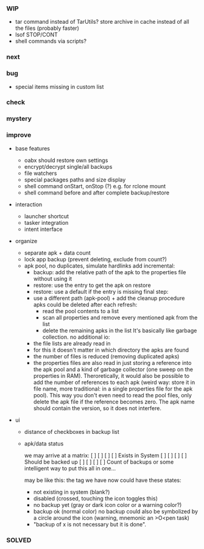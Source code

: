 
### WIP
* tar command instead of TarUtils? store archive in cache instead of all the files (probably faster)
* lsof STOP/CONT
* shell commands via scripts?

### next

### bug

* special items missing in custom list

### check

### mystery

### improve

* base features
    * oabx should restore own settings
    * encrypt/decrypt single/all backups
    * file watchers
    * special packages paths and size display
    * shell command onStart, onStop (?) e.g. for rclone mount
    * shell command before and after complete backup/restore

* interaction
    * launcher shortcut
    * tasker integration
    * intent interface

* organize
    * separate apk + data count
    * lock app backup (prevent deleting, exclude from count?)
    * apk pool, no duplicates, simulate hardlinks
        add incremental:
        * backup: add the relative path of the apk to the properties file without using it
        * restore: use the entry to get the apk on restore
        * restore: use a default if the entry is missing
        final step:
        * use a different path (apk-pool) + add the cleanup procedure
        apks could be deleted after each refresh:
            * read the pool contents to a list
            * scan all properties and remove every mentioned apk from the list
            * delete the remaining apks in the list
        It's basically like garbage collection.
        no additional io:
        * the file lists are already read in
        * for this it doesn't matter in which directory the apks are found
        * the number of files is reduced (removing duplicated apks)
        * the properties files are also read in
        just storing a reference into the apk pool and a kind of garbage collector
        (one sweep on the properties in RAM).
        Theroretically, it would also be possible to add the number of references to each apk
        (weird way: store it in file name,
         more traditional: in a single properties file for the apk pool).
        This way you don't even need to read the pool files,
        only delete the apk file if the reference becomes zero.
        The apk name should contain the version, so it does not interfere.

* ui
    * distance of checkboxes in backup list

    * apk/data status

        we may arrive at a matrix:
        [ ] [ ] [ ] [ ] Exists in System
        [ ] [ ] [ ] [ ] Should be backed up
        [ ] [ ] [ ] [ ] Count of backups
        or some intelligent way to put this all in one...

        may be like this:
        the tag we have now could have these states:
        - not existing in system (blank?)
        - disabled (crossed, touching the icon toggles this)
        - no backup yet (gray or dark icon color or a warning color?)
        - backup ok (normal color)
        no backup could also be symbolized by a circle around the icon (warning, mnemonic an >O<pen task)

        * "backup of x is not necessary but it is done".

### SOLVED

